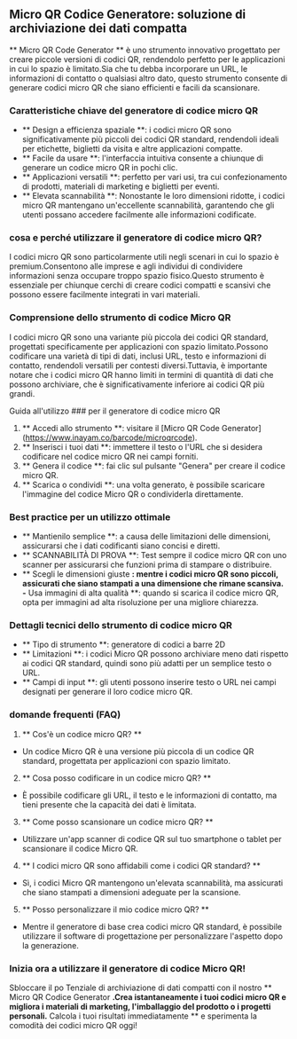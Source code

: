 ## Micro QR Codice Generatore: soluzione di archiviazione dei dati compatta

** Micro QR Code Generator ** è uno strumento innovativo progettato per creare piccole versioni di codici QR, rendendolo perfetto per le applicazioni in cui lo spazio è limitato.Sia che tu debba incorporare un URL, le informazioni di contatto o qualsiasi altro dato, questo strumento consente di generare codici micro QR che siano efficienti e facili da scansionare.

### Caratteristiche chiave del generatore di codice micro QR

- ** Design a efficienza spaziale **: i codici micro QR sono significativamente più piccoli dei codici QR standard, rendendoli ideali per etichette, biglietti da visita e altre applicazioni compatte.
- ** Facile da usare **: l'interfaccia intuitiva consente a chiunque di generare un codice micro QR in pochi clic.
- ** Applicazioni versatili **: perfetto per vari usi, tra cui confezionamento di prodotti, materiali di marketing e biglietti per eventi.
- ** Elevata scannabilità **: Nonostante le loro dimensioni ridotte, i codici micro QR mantengano un'eccellente scannabilità, garantendo che gli utenti possano accedere facilmente alle informazioni codificate.

### cosa e perché utilizzare il generatore di codice micro QR?

I codici micro QR sono particolarmente utili negli scenari in cui lo spazio è premium.Consentono alle imprese e agli individui di condividere informazioni senza occupare troppo spazio fisico.Questo strumento è essenziale per chiunque cerchi di creare codici compatti e scansivi che possono essere facilmente integrati in vari materiali.

### Comprensione dello strumento di codice Micro QR

I codici micro QR sono una variante più piccola dei codici QR standard, progettati specificamente per applicazioni con spazio limitato.Possono codificare una varietà di tipi di dati, inclusi URL, testo e informazioni di contatto, rendendoli versatili per contesti diversi.Tuttavia, è importante notare che i codici micro QR hanno limiti in termini di quantità di dati che possono archiviare, che è significativamente inferiore ai codici QR più grandi.

Guida all'utilizzo ### per il generatore di codice micro QR

1. ** Accedi allo strumento **: visitare il [Micro QR Code Generator] (https://www.inayam.co/barcode/microqrcode).
2. ** Inserisci i tuoi dati **: immettere il testo o l'URL che si desidera codificare nel codice micro QR nei campi forniti.
3. ** Genera il codice **: fai clic sul pulsante "Genera" per creare il codice micro QR.
4. ** Scarica o condividi **: una volta generato, è possibile scaricare l'immagine del codice Micro QR o condividerla direttamente.

### Best practice per un utilizzo ottimale

- ** Mantienilo semplice **: a causa delle limitazioni delle dimensioni, assicurarsi che i dati codificanti siano concisi e diretti.
- ** SCANNABILITÀ DI PROVA **: Test sempre il codice micro QR con uno scanner per assicurarsi che funzioni prima di stampare o distribuire.
- ** Scegli le dimensioni giuste **: mentre i codici micro QR sono piccoli, assicurati che siano stampati a una dimensione che rimane scansiva.
-** Usa immagini di alta qualità **: quando si scarica il codice micro QR, opta per immagini ad alta risoluzione per una migliore chiarezza.

### Dettagli tecnici dello strumento di codice micro QR

- ** Tipo di strumento **: generatore di codici a barre 2D
- ** Limitazioni **: i codici Micro QR possono archiviare meno dati rispetto ai codici QR standard, quindi sono più adatti per un semplice testo o URL.
- ** Campi di input **: gli utenti possono inserire testo o URL nei campi designati per generare il loro codice micro QR.

### domande frequenti (FAQ)

1. ** Cos'è un codice micro QR? **
- Un codice Micro QR è una versione più piccola di un codice QR standard, progettata per applicazioni con spazio limitato.

2. ** Cosa posso codificare in un codice micro QR? **
- È possibile codificare gli URL, il testo e le informazioni di contatto, ma tieni presente che la capacità dei dati è limitata.

3. ** Come posso scansionare un codice micro QR? **
- Utilizzare un'app scanner di codice QR sul tuo smartphone o tablet per scansionare il codice Micro QR.

4. ** I codici micro QR sono affidabili come i codici QR standard? **
- Sì, i codici Micro QR mantengono un'elevata scannabilità, ma assicurati che siano stampati a dimensioni adeguate per la scansione.

5. ** Posso personalizzare il mio codice micro QR? **
- Mentre il generatore di base crea codici micro QR standard, è possibile utilizzare il software di progettazione per personalizzare l'aspetto dopo la generazione.

### Inizia ora a utilizzare il generatore di codice Micro QR!

Sbloccare il po Tenziale di archiviazione di dati compatti con il nostro ** Micro QR Codice Generator **.Crea istantaneamente i tuoi codici micro QR e migliora i materiali di marketing, l'imballaggio del prodotto o i progetti personali.** Calcola i tuoi risultati immediatamente ** e sperimenta la comodità dei codici micro QR oggi!